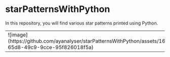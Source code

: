 # starPatternsWithPython
In this repository, you will find various star patterns printed using Python.
<table>
  <tr>
    <td>
![image](https://github.com/ayanalyser/starPatternsWithPython/assets/169095499/5d10699f-65d8-49c9-9cce-95f826018f5a)
    </td>
    <td>
      https://github.com/ayanalyser/starPatternsWithPython/blob/main/butterfly.py
    </td>
  </tr>
</table>
